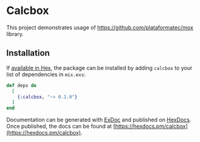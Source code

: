 # Calcbox

This project demonstrates usage of https://github.com/plataformatec/mox library.

## Installation

If [available in Hex](https://hex.pm/docs/publish), the package can be installed
by adding `calcbox` to your list of dependencies in `mix.exs`:

```elixir
def deps do
  [
    {:calcbox, "~> 0.1.0"}
  ]
end
```

Documentation can be generated with [ExDoc](https://github.com/elixir-lang/ex_doc)
and published on [HexDocs](https://hexdocs.pm). Once published, the docs can
be found at [https://hexdocs.pm/calcbox](https://hexdocs.pm/calcbox).

